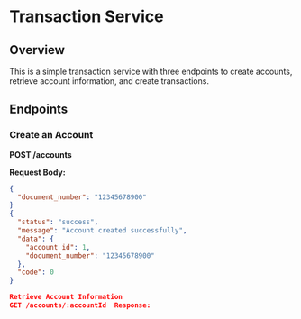 # Transaction Service

## Overview
This is a simple transaction service with three endpoints to create accounts, retrieve account information, and create transactions.

## Endpoints
### Create an Account
**POST /accounts**

**Request Body:**
```json
{
  "document_number": "12345678900"
}
{
  "status": "success",
  "message": "Account created successfully",
  "data": {
    "account_id": 1,
    "document_number": "12345678900"
  },
  "code": 0
}

Retrieve Account Information
GET /accounts/:accountId  Response: